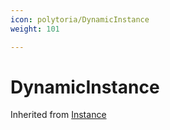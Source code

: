 ```yaml
---
icon: polytoria/DynamicInstance
weight: 101

---
```


# DynamicInstance

Inherited from [Instance](../Instance)
